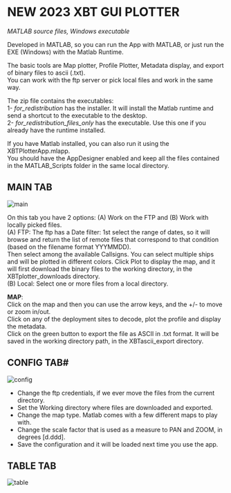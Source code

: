 # NEW 2023 XBT GUI PLOTTER

*MATLAB source files, Windows executable* 

Developed in MATLAB, so you can run the App with MATLAB, or just run the EXE (Windows) with the Matlab Runtime.  
 
The basic tools are Map plotter, Profile Plotter, Metadata display, and export of binary files to ascii (.txt).  
You can work with the ftp server or pick local files and work in the same way.  

The zip file contains the executables:  
1- *for_redistribution* has the installer. It will install the Matlab runtime and send a shortcut to the executable to the desktop.  
2- *for_redistribution_files_only* has the executable. Use this one if you already have the runtime installed.

If you have Matlab installed, you can also run it using the XBTPlotterApp.mlapp.  
You should have the AppDesigner enabled and keep all the files contained in the MATLAB_Scripts folder in the same local directory.  

## MAIN TAB

![main](https://github.com/cxs1529/XBT_Plotter-matlab/assets/150298128/0e2df880-4d63-4758-8556-82b63a986dd2)

On this tab you have 2 options: (A) Work on the FTP and (B) Work with locally picked files.  
(A) FTP: The ftp has a Date filter: 1st select the range of dates, so it will browse and return the list of remote files that correspond to that condition (based on the filename format YYYMMDD).  
Then select among the available Callsigns. You can select multiple ships and will be plotted in different colors. Click Plot to display the map, and it will first download the binary files to the working directory, in the XBTplotter_downloads directory.  
(B) Local: Select one or more files from a local directory.  

**MAP**:  
Click on the map and then you can use the arrow keys, and the +/- to move or zoom in/out.  
Click on any of the deployment sites to decode, plot the profile and display the metadata.  
Click on the green button to export the file as ASCII in .txt format. It will be saved in the working directory path, in the XBTascii_export directory.  

## CONFIG TAB#

![config](https://github.com/cxs1529/XBT_Plotter-matlab/assets/150298128/3f6284ae-16ec-47f7-a52e-cd5776c37454)


- Change the ftp credentials, if we ever move the files from the current directory.  
- Set the Working directory where files are downloaded and exported.  
- Change the map type. Matlab comes with a few different maps to play with.  
- Change the scale factor that is used as a measure to PAN and ZOOM, in degrees [d.ddd].  
- Save the configuration and it will be loaded next time you use the app.

## TABLE TAB

![table](https://github.com/cxs1529/XBT_Plotter-matlab/assets/150298128/15e1d77e-1a53-4aa1-adc9-3f8894b5b0d6)


